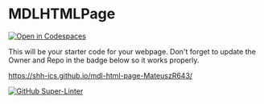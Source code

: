 # MDLHTMLPage

[![Open in Codespaces](https://classroom.github.com/assets/launch-codespace-7f7980b617ed060a017424585567c406b6ee15c891e84e1186181d67ecf80aa0.svg)](https://classroom.github.com/open-in-codespaces?assignment_repo_id=11867243)

This will be your starter code for your webpage.
Don't forget to update the Owner and Repo in the badge below so it works properly.

https://shh-ics.github.io/mdl-html-page-MateuszR643/

[![GitHub Super-Linter](https://github.com/SHH-ICS/mdl-html-page-MateuszR643/workflows/Lint%20Code%20Base/badge.svg)](https://github.com/marketplace/actions/super-linter)
